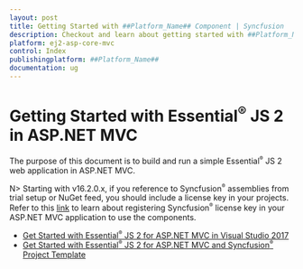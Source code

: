 ```yaml
---
layout: post
title: Getting Started with ##Platform_Name## Component | Syncfusion
description: Checkout and learn about getting started with ##Platform_Name## component of Syncfusion Essential JS 2 and more details.
platform: ej2-asp-core-mvc
control: Index
publishingplatform: ##Platform_Name##
documentation: ug
---
```


# Getting Started with Essential<sup>&reg;</sup> JS 2 in ASP.NET MVC

The purpose of this document is to build and run a simple Essential<sup style="font-size:70%">&reg;</sup> JS 2 web application in ASP.NET MVC.

N> Starting with v16.2.0.x, if you reference to Syncfusion<sup style="font-size:70%">&reg;</sup> assemblies from trial setup or NuGet feed, you should include a license key in your projects. Refer to this [link](https://help.syncfusion.com/common/essential-studio/licensing/license-key) to learn about registering Syncfusion<sup style="font-size:70%">&reg;</sup> license key in your ASP.NET MVC application to use the components.

* [Get Started with Essential<sup style="font-size:70%">&reg;</sup> JS 2 for ASP.NET MVC in Visual Studio 2017](visual-studio-2017/)
* [Get Started with Essential<sup style="font-size:70%">&reg;</sup> JS 2 for ASP.NET MVC and Syncfusion<sup style="font-size:70%">&reg;</sup> Project Template](project-template/)
